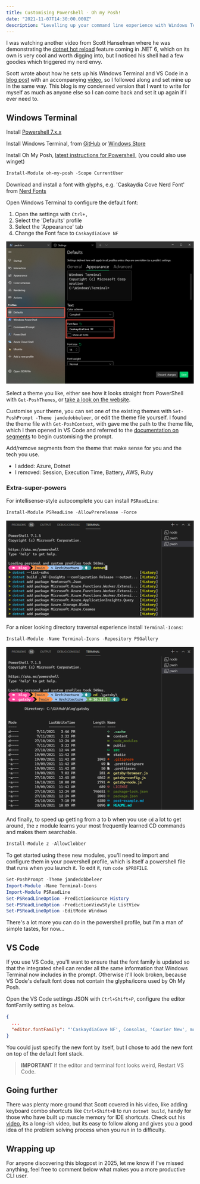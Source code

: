 ```yaml
---
title: Customising Powershell - Oh my Posh!
date: "2021-11-07T14:30:00.000Z"
description: "Levelling up your command line experience with Windows Terminal, Powershell, and some handy modules."
---
```


I was watching another video from Scott Hanselman where he was demonstrating the [dotnet hot reload](https://youtu.be/4S3vPzawnoQ) feature coming in .NET 6, which on its own is very cool and worth digging into, but I noticed his shell had a few goodies which triggered my nerd envy.

Scott wrote about how he sets up his Windows Terminal and VS Code in a [blog post](https://www.hanselman.com/blog/my-ultimate-powershell-prompt-with-oh-my-posh-and-the-windows-terminal) with an accompanying [video](https://www.youtube.com/watch?v=VT2L1SXFq9U), so I followed along and set mine up in the same way. This blog is my condensed version that I want to write for myself as much as anyone else so I can come back and set it up again if I ever need to.

## Windows Terminal

Install [Powershell 7.x.x](https://docs.microsoft.com/en-us/powershell/scripting/overview)

Install Windows Terminal, from [GitHub](https://github.com/microsoft/terminal/releases) or [Windows Store](https://www.microsoft.com/en-us/p/windows-terminal/9n0dx20hk701?activetab=pivot:overviewtab)

Install Oh My Posh, [latest instructions for Powershell](https://ohmyposh.dev/docs/pwsh), (you could also use winget)

```powershell
Install-Module oh-my-posh -Scope CurrentUser
```

Download and install a font with glyphs, e.g. 'Caskaydia Cove Nerd Font' from [Nerd Fonts](https://www.nerdfonts.com/font-downloads)

Open Windows Terminal to configure the default font:

1. Open the settings with `Ctrl+,`
2. Select the 'Defaults' profile
3. Select the 'Appearance' tab
4. Change the Font face to `CaskaydiaCove NF`

![Powershell Settings - Font Face](./pwsh-settings.png)

Select a theme you like, either see how it looks straight from PowerShell with `Get-PoshThemes`, or [take a look on the website](https://ohmyposh.dev/docs/themes).

Customise your theme, you can set one of the existing themes with `Set-PoshPrompt -Theme jandedobbeleer`, or edit the theme file yourself. I found the theme file with `Get-PoshContext`, with gave me the path to the theme file, which I then opened in VS Code and referred to the [documentation on segments](https://ohmyposh.dev/docs/) to begin customising the prompt.

Add/remove segments from the theme that make sense for you and the tech you use.

- I added: Azure, Dotnet
- I removed: Session, Execution Time, Battery, AWS, Ruby

### Extra-super-powers

For intellisense-style autocomplete you can install `PSReadLine`:

```powershell
Install-Module PSReadLine -AllowPrerelease -Force
```

![Powershell Autocomplete](./pwsh-history.png)

For a nicer looking directory traversal experience install `Terminal-Icons`:

```powershell
Install-Module -Name Terminal-Icons -Repository PSGallery
```

![Powershell Autocomplete](./pwsh-dir.png)

And finally, to speed up getting from a to b when you use `cd` a lot to get around, the `z` module learns your most frequently learned CD commands and makes them searchable.

```powershell
Install-Module z -AllowClobber
```

To get started using these new modules, you'll need to import and configure them in your powershell profile, which is itself a powershell file that runs when you launch it. To edit it, run `code $PROFILE`.

```powershell
Set-PoshPrompt -Theme jandedobbeleer
Import-Module -Name Terminal-Icons
Import-Module PSReadLine
Set-PSReadLineOption -PredictionSource History
Set-PSReadLineOption -PredictionViewStyle ListView
Set-PSReadLineOption -EditMode Windows
```

There's a lot more you can do in the powershell profile, but I'm a man of simple tastes, for now...

## VS Code

If you use VS Code, you'll want to ensure that the font family is updated so that the integrated shell can render all the same information that Windows Terminal now includes in the prompt. Otherwise it'll look broken, because VS Code's default font does not contain the glyphs/icons used by Oh My Posh.

Open the VS Code settings JSON with `Ctrl+Shift+P`, configure the editor fontFamily setting as below.

```json
{
  ...
  "editor.fontFamily": "'CaskaydiaCove NF', Consolas, 'Courier New', monospace"
}
```

You could just specify the new font by itself, but I chose to add the new font on top of the default font stack.

> **IMPORTANT** If the editor and terminal font looks weird, Restart VS Code.

## Going further

There was plenty more ground that Scott covered in his video, like adding keyboard combo shortcuts like `Ctrl+Shift+B` to run `dotnet build`, handy for those who have built up muscle memory for IDE shortcuts. Check out his [video](https://www.youtube.com/watch?v=VT2L1SXFq9U), its a long-ish video, but its easy to follow along and gives you a good idea of the problem solving process when you run in to difficulty.

## Wrapping up

For anyone discovering this blogpost in 2025, let me know if I've missed anything, feel free to comment below what makes you a more productive CLI user.
